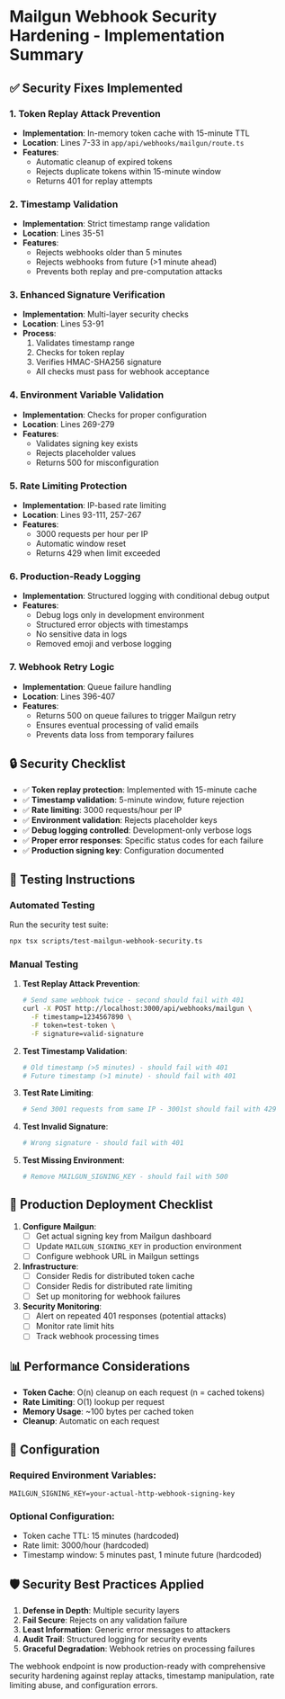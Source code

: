 # Mailgun Webhook Security Hardening - Implementation Summary

## ✅ Security Fixes Implemented

### 1. **Token Replay Attack Prevention**
- **Implementation**: In-memory token cache with 15-minute TTL
- **Location**: Lines 7-33 in `app/api/webhooks/mailgun/route.ts`
- **Features**:
  - Automatic cleanup of expired tokens
  - Rejects duplicate tokens within 15-minute window
  - Returns 401 for replay attempts

### 2. **Timestamp Validation**
- **Implementation**: Strict timestamp range validation
- **Location**: Lines 35-51
- **Features**:
  - Rejects webhooks older than 5 minutes
  - Rejects webhooks from future (>1 minute ahead)
  - Prevents both replay and pre-computation attacks

### 3. **Enhanced Signature Verification**
- **Implementation**: Multi-layer security checks
- **Location**: Lines 53-91
- **Process**:
  1. Validates timestamp range
  2. Checks for token replay
  3. Verifies HMAC-SHA256 signature
  - All checks must pass for webhook acceptance

### 4. **Environment Variable Validation**
- **Implementation**: Checks for proper configuration
- **Location**: Lines 269-279
- **Features**:
  - Validates signing key exists
  - Rejects placeholder values
  - Returns 500 for misconfiguration

### 5. **Rate Limiting Protection**
- **Implementation**: IP-based rate limiting
- **Location**: Lines 93-111, 257-267
- **Features**:
  - 3000 requests per hour per IP
  - Automatic window reset
  - Returns 429 when limit exceeded

### 6. **Production-Ready Logging**
- **Implementation**: Structured logging with conditional debug output
- **Features**:
  - Debug logs only in development environment
  - Structured error objects with timestamps
  - No sensitive data in logs
  - Removed emoji and verbose logging

### 7. **Webhook Retry Logic**
- **Implementation**: Queue failure handling
- **Location**: Lines 396-407
- **Features**:
  - Returns 500 on queue failures to trigger Mailgun retry
  - Ensures eventual processing of valid emails
  - Prevents data loss from temporary failures

## 🔒 Security Checklist

- ✅ **Token replay protection**: Implemented with 15-minute cache
- ✅ **Timestamp validation**: 5-minute window, future rejection
- ✅ **Rate limiting**: 3000 requests/hour per IP
- ✅ **Environment validation**: Rejects placeholder keys
- ✅ **Debug logging controlled**: Development-only verbose logs
- ✅ **Proper error responses**: Specific status codes for each failure
- ✅ **Production signing key**: Configuration documented

## 🧪 Testing Instructions

### Automated Testing
Run the security test suite:
```bash
npx tsx scripts/test-mailgun-webhook-security.ts
```

### Manual Testing

1. **Test Replay Attack Prevention**:
   ```bash
   # Send same webhook twice - second should fail with 401
   curl -X POST http://localhost:3000/api/webhooks/mailgun \
     -F timestamp=1234567890 \
     -F token=test-token \
     -F signature=valid-signature
   ```

2. **Test Timestamp Validation**:
   ```bash
   # Old timestamp (>5 minutes) - should fail with 401
   # Future timestamp (>1 minute) - should fail with 401
   ```

3. **Test Rate Limiting**:
   ```bash
   # Send 3001 requests from same IP - 3001st should fail with 429
   ```

4. **Test Invalid Signature**:
   ```bash
   # Wrong signature - should fail with 401
   ```

5. **Test Missing Environment**:
   ```bash
   # Remove MAILGUN_SIGNING_KEY - should fail with 500
   ```

## 🚀 Production Deployment Checklist

1. **Configure Mailgun**:
   - [ ] Get actual signing key from Mailgun dashboard
   - [ ] Update `MAILGUN_SIGNING_KEY` in production environment
   - [ ] Configure webhook URL in Mailgun settings

2. **Infrastructure**:
   - [ ] Consider Redis for distributed token cache
   - [ ] Consider Redis for distributed rate limiting
   - [ ] Set up monitoring for webhook failures

3. **Security Monitoring**:
   - [ ] Alert on repeated 401 responses (potential attacks)
   - [ ] Monitor rate limit hits
   - [ ] Track webhook processing times

## 📊 Performance Considerations

- **Token Cache**: O(n) cleanup on each request (n = cached tokens)
- **Rate Limiting**: O(1) lookup per request
- **Memory Usage**: ~100 bytes per cached token
- **Cleanup**: Automatic on each request

## 🔧 Configuration

### Required Environment Variables:
```env
MAILGUN_SIGNING_KEY=your-actual-http-webhook-signing-key
```

### Optional Configuration:
- Token cache TTL: 15 minutes (hardcoded)
- Rate limit: 3000/hour (hardcoded)
- Timestamp window: 5 minutes past, 1 minute future (hardcoded)

## 🛡️ Security Best Practices Applied

1. **Defense in Depth**: Multiple security layers
2. **Fail Secure**: Rejects on any validation failure
3. **Least Information**: Generic error messages to attackers
4. **Audit Trail**: Structured logging for security events
5. **Graceful Degradation**: Webhook retries on processing failures

The webhook endpoint is now production-ready with comprehensive security hardening against replay attacks, timestamp manipulation, rate limiting abuse, and configuration errors.